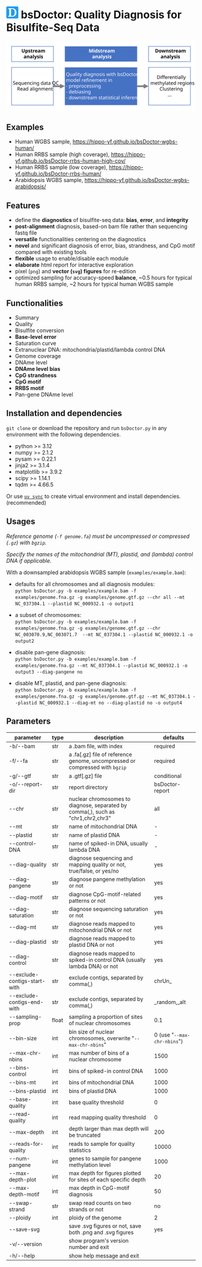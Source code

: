 # ![icon](report/assets/img/favicon-32x32.png) bsDoctor: Quality Diagnosis for Bisulfite-Seq Data

![workflow](report/assets/img/workflow.svg)

## Examples

- Human WGBS sample, https://hippo-yf.github.io/bsDoctor-wgbs-human/
- Human RRBS sample (high coverage), https://hippo-yf.github.io/bsDoctor-rrbs-human-high-cov/
- Human RRBS sample (low coverage), https://hippo-yf.github.io/bsDoctor-rrbs-human/
- Arabidopsis WGBS sample, https://hippo-yf.github.io/bsDoctor-wgbs-arabidopsis/  

## Features

- define the **diagnostics** of bisulfite-seq data: **bias**, **error**, and **integrity**
- **post-alignment** diagnosis, based-on bam file rather than sequencing fastq file
- **versatile** functionalities centering on the diagnostics
- **novel** and significant diagnosis of error, bias, strandness, and CpG motif compared with existing tools
- **flexible** usage to enable/disable each module
- **elaborate** html report for interactive exploration
- pixel (`png`) and **vector (`svg`) figures** for re-edition
- optimized sampling for accuracy-speed **balance**, ~0.5 hours for typical human RRBS sample, ~2 hours for typical human WGBS sample

## Functionalities

- Summary
- Quality
- Bisulfite conversion
- **Base-level error**
- Saturation curve
- Extranuclear DNA: mitochondria/plastid/lambda control DNA
- Genome coverage
- DNAme level
- **DNAme level bias**
- **CpG strandness**
- **CpG motif**
- **RRBS motif**
- Pan-gene DNAme level

## Installation and dependencies

`git clone` or download the repository and run `bsDoctor.py` in any environment with the following dependencies.

- python >= 3.12
- numpy >= 2.1.2 
- pysam >= 0.22.1 
- jinja2 >= 3.1.4
- matplotlib >= 3.9.2
- scipy >= 1.14.1
- tqdm >= 4.66.5

Or use [`uv sync`](https://docs.astral.sh/uv/) to create virtual environment and install dependencies. (recommended)

## Usages

*Reference genome (`-f genome.fa`) must be uncompressed or compressed (`.gz`) with `bgzip`.*

*Specify the names of the mitochondrial (MT), plastid, and (lambda) control DNA if applicable.*

With a downsampled arabidopsis WGBS sample (`examples/example.bam`):

- defaults for all chromosomes and all diagnosis modules:  
`python bsDoctor.py -b examples/example.bam -f examples/genome.fna.gz -g examples/genome.gtf.gz --chr all --mt NC_037304.1 --plastid NC_000932.1 -o output1`

- a subset of chromosomes:  
`python bsDoctor.py -b examples/example.bam -f examples/genome.fna.gz -g examples/genome.gtf.gz --chr NC_003070.9,NC_003071.7  --mt NC_037304.1 --plastid NC_000932.1 -o output2`

- disable pan-gene diagnosis:  
`python bsDoctor.py -b examples/example.bam -f examples/genome.fna.gz --mt NC_037304.1 --plastid NC_000932.1 -o output3 --diag-pangene no`

- disable MT, plastid, and pan-gene diagnosis:  
`python bsDoctor.py -b examples/example.bam -f examples/genome.fna.gz -g examples/genome.gtf.gz --mt NC_037304.1 --plastid NC_000932.1 --diag-mt no --diag-plastid no -o output4`

## Parameters

|**parameter** | **type** | **description**| **defaults** |
|  ----  | ----  | ----  | ----  |
|-b/--bam|str |a .bam file, with index|required|
|-f/--fa|str |a .fa[.gz] file of reference genome, uncompressed or compressed with `bgzip`|required|
|-g/--gtf|str |a .gtf[.gz] file|conditional|
|-o/--report-dir|str |report directory|bsDoctor-report|
|--chr|str |nuclear chromosomes to diagnose, separated by comma(,), such as "chr1,chr2,chr3"|all|
|--mt|str |name of mitochondrial DNA|-|
|--plastid|str |name of plastid DNA|-|
|--control-DNA|str |name of spiked-in DNA, usually lambda DNA|-|
|--diag-quality|str |diagnose sequencing and mapping quality or not, true/false, or yes/no|yes|
|--diag-pangene|str |diagnose pangene methylation or not|yes|
|--diag-motif|str |diagnose CpG-motif-related patterns or not|yes|
|--diag-saturation|str |diagnose sequencing saturation or not|yes|
|--diag-mt|str |diagnose reads mapped to mitochondrial DNA or not|yes|
|--diag-plastid|str |diagnose reads mapped to plastid DNA or not|yes|
|--diag-control|str |diagnose reads mapped to spiked-in control DNA (usually lambda DNA) or not|yes|
|--exclude-contigs-start-with|str |exclude contigs, separated by comma(,)|chrUn_|
|--exclude-contigs-end-with|str |exclude contigs, separated by comma(,)|_random,_alt|
|--sampling-prop|float |sampling a proportion of sites of nuclear chromosomes|0.1|
|--bin-size|int |bin size of nuclear chromosomes, overwrite "`--max-chr-nbins`"|0 (use "`--max-chr-nbins`")|
|--max-chr-nbins|int |max number of bins of a nuclear chromosome|1500|
|--bins-control|int |bins of spiked-in control DNA|1000|
|--bins-mt|int |bins of mitochondrial DNA|1000|
|--bins-plastid|int |bins of plastid DNA|1000|
|--base-quality|int |base quality threshold|0|
|--read-quality|int |read mapping quality threshold|0|
|--max-depth|int |depth larger than max depth will be truncated|200|
|--reads-for-quality|int |reads to sample for quality statistics|10000|
|--num-pangene|int |genes to sample for pangene methylation level|1000|
|--max-depth-plot|int |max depth for figures plotted for sites of each specific depth|20|
|--max-depth-motif|int |max depth in CpG-motif diagnosis|50|
|--swap-strand|str |swap read counts on two strands or not|no|
|--ploidy|int |ploidy of the genome|2|
|--save-svg| |save .svg figures or not, save both .png and .svg figures|yes|
|-v/--version| |show program's version number and exit||
|-h/--help|  |show help message and exit||
